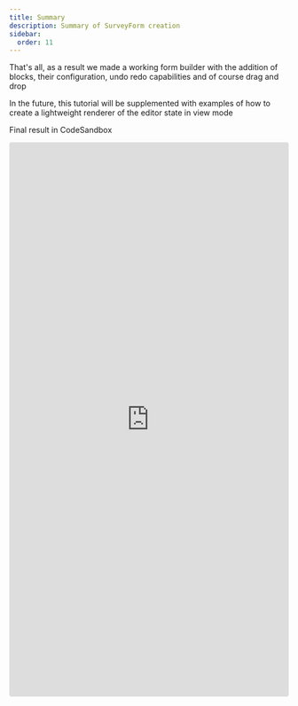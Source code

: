 ```yaml
---
title: Summary
description: Summary of SurveyForm creation
sidebar:
  order: 11
---
```


That's all, as a result we made a working form builder with the addition of blocks, their configuration, undo redo capabilities and of course drag and drop

In the future, this tutorial will be supplemented with examples of how to create a lightweight renderer of the editor state in view mode

Final result in CodeSandbox

<iframe src="https://codesandbox.io/p/devbox/survey-form-chamaeleon-3zkj57?file=%2Fsrc%2Fpages%2Fsurvey-form%2Fsurvey-form.tsx&embed=1"
  style="width:100%; height: 1000px; border:0; border-radius: 4px; overflow:hidden;"
  title="survey-form-chamaeleon"
  allow="accelerometer; ambient-light-sensor; camera; encrypted-media; geolocation; gyroscope; hid; microphone; midi; payment; usb; vr; xr-spatial-tracking"
  sandbox="allow-forms allow-modals allow-popups allow-presentation allow-same-origin allow-scripts"
></iframe>
